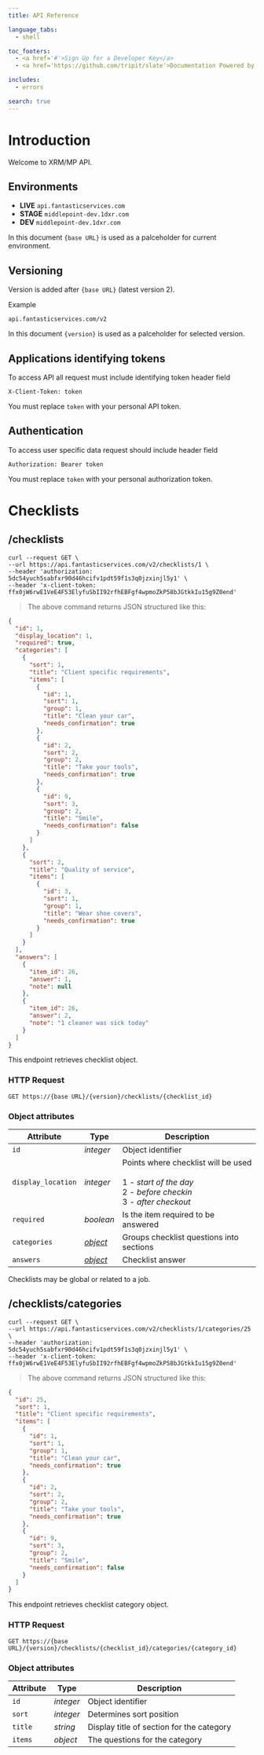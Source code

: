 ```yaml
---
title: API Reference

language_tabs:
  - shell

toc_footers:
  - <a href='#'>Sign Up for a Developer Key</a>
  - <a href='https://github.com/tripit/slate'>Documentation Powered by Slate</a>

includes:
  - errors

search: true
---
```


# Introduction

Welcome to XRM/MP API.

## Environments

* **LIVE** `api.fantasticservices.com`  
* **STAGE** `middlepoint-dev.1dxr.com`
* **DEV** `middlepoint-dev.1dxr.com`

In this document `{base URL}` is used as a palceholder for current environment.

## Versioning

Version is added after `{base URL}` (latest version 2).

Example

`api.fantasticservices.com/v2`  

In this document `{version}` is used as a palceholder for selected version.


## Applications identifying tokens

To access API all request must include identifying token header field

`X-Client-Token: token`

<aside class="notice">
You must replace <code>token</code> with your personal API token.
</aside>

## Authentication

To access user specific data request should include header field

`Authorization: Bearer token`

<aside class="notice">
You must replace <code>token</code> with your personal authorization token.
</aside>

# Checklists

## /checklists


```shell
curl --request GET \
--url https://api.fantasticservices.com/v2/checklists/1 \
--header 'authorization: 5dc54yuch5sabfxr90d46hcifv1pdt59f1s3q0jzxinjl5y1' \
--header 'x-client-token: ffx0jW6rwE1VeE4F53ElyfuSbII92rfhEBFgf4wpmoZkP58bJGtkkIu15g9Z0end'
```

> The above command returns JSON structured like this:

```json
{
  "id": 1,
  "display_location": 1,
  "required": true,
  "categories": [
    {
      "sort": 1,
      "title": "Client specific requirements",
      "items": [
        {
          "id": 1,
          "sort": 1,
          "group": 1,
          "title": "Clean your car",
          "needs_confirmation": true
        },
        {
          "id": 2,
          "sort": 2,
          "group": 2,
          "title": "Take your tools",
          "needs_confirmation": true
        },
        {
          "id": 9,
          "sort": 3,
          "group": 2,
          "title": "Smile",
          "needs_confirmation": false
        }
      ]
    },
    {
      "sort": 2,
      "title": "Quality of service",
      "items": [
        {
          "id": 3,
          "sort": 1,
          "group": 1,
          "title": "Wear shoe covers",
          "needs_confirmation": true
        }
      ]
    }
  ],
  "answers": [
    {
      "item_id": 26,
      "answer": 1,
      "note": null
    },
    {
      "item_id": 26,
      "answer": 2,
      "note": "1 cleaner was sick today"
    }
  ]
}
```

This endpoint retrieves checklist object.

### HTTP Request

`GET https://{base URL}/{version}/checklists/{checklist_id}`

### Object attributes

Attribute | Type | Description
--------- | -----| -------------------
`id` | *integer* | Object identifier
`display_location` | *integer* | Points where checklist will be used<br><br>1 - *start of the day*<br>2 - *before checkin*<br>3 - *after checkout*
`required` | *boolean* | Is the item required to be answered
`categories` | *<a href="#checklists-categories">object</a>* | Groups checklist questions into sections
`answers` | *<a href="#checklists-answers">object</a>* | Checklist answer

<aside class="success">
Checklists may be global or related to a job.
</aside>

## /checklists/categories


```shell
curl --request GET \
--url https://api.fantasticservices.com/v2/checklists/1/categories/25 \
--header 'authorization: 5dc54yuch5sabfxr90d46hcifv1pdt59f1s3q0jzxinjl5y1' \
--header 'x-client-token: ffx0jW6rwE1VeE4F53ElyfuSbII92rfhEBFgf4wpmoZkP58bJGtkkIu15g9Z0end'
```

> The above command returns JSON structured like this:

```json
{
  "id": 25,
  "sort": 1,
  "title": "Client specific requirements",
  "items": [
    {
      "id": 1,
      "sort": 1,
      "group": 1,
      "title": "Clean your car",
      "needs_confirmation": true
    },
    {
      "id": 2,
      "sort": 2,
      "group": 2,
      "title": "Take your tools",
      "needs_confirmation": true
    },
    {
      "id": 9,
      "sort": 3,
      "group": 2,
      "title": "Smile",
      "needs_confirmation": false
    }
  ]
}
```

This endpoint retrieves checklist category object.

### HTTP Request

`GET https://{base URL}/{version}/checklists/{checklist_id}/categories/{category_id}`

### Object attributes

Attribute | Type | Description
--------- | -----| -------------------
`id` | *integer* | Object identifier
`sort` | *integer* | Determines sort position
`title` | *string* | Display title of section for the category
`items` | *object* | The questions for the category


